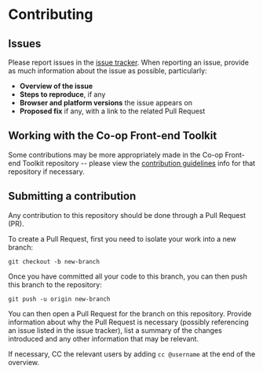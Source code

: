 # Contributing

## Issues

Please report issues in the [issue tracker](https://github.com/coopdigital/design-manual/issues). When reporting an issue, provide as much information about the issue as possible, particularly:

- **Overview of the issue**
- **Steps to reproduce**, if any
- **Browser and platform versions** the issue appears on
- **Proposed fix** if any, with a link to the related Pull Request

## Working with the Co-op Front-end Toolkit

Some contributions may be more appropriately made in the Co-op Front-end Toolkit repository -- please view the [contribution guidelines](https://github.com/coopdigital/coop-frontend-toolkit/blob/master/CONTRIBUTING.md) info for that repository if necessary.

## Submitting a contribution

Any contribution to this repository should be done through a Pull Request (PR).

To create a Pull Request, first you need to isolate your work into a new branch:

```
git checkout -b new-branch
```

Once you have committed all your code to this branch, you can then push this branch to the repository:

```
git push -u origin new-branch
```

You can then open a Pull Request for the branch on this repository. Provide information about why the Pull Request is necessary (possibly referencing an issue listed in the issue tracker), list a summary of the changes introduced and any other information that may be relevant.

If necessary, CC the relevant users by adding `cc @username` at the end of the overview.
